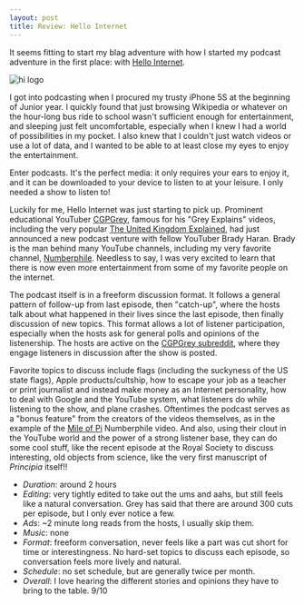 ```yaml
---
layout: post
title: Review: Hello Internet
---
```


It seems fitting to start my blag adventure with how I started my podcast adventure in the first place: with [Hello Internet](http://www.hellointernet.fm/).

![hi logo](http://static.squarespace.com/static/52d66949e4b0a8cec3bcdd46/t/52f20963e4b028d7d4c1f6d4/1391593828907/Hello%20Internet.003.png)

I got into podcasting when I procured my trusty iPhone 5S at the beginning of Junior year. I quickly found that just browsing Wikipedia or whatever on the hour-long bus ride to school wasn't sufficient enough for entertainment, and sleeping just felt uncomfortable, especially when I knew I had a world of possibilities in my pocket. I also knew that I couldn't just watch videos or use a lot of data, and I wanted to be able to at least close my eyes to enjoy the entertainment.

Enter podcasts. It's the perfect media: it only requires your ears to enjoy it, and it can be downloaded to your device to listen to at your leisure. I only needed a show to listen to!

Luckily for me, Hello Internet was just starting to pick up. Prominent educational YouTuber [CGPGrey](https://www.youtube.com/user/CGPGrey), famous for his "Grey Explains" videos, including the very popular [The United Kingdom Explained](https://www.youtube.com/watch?v=rNu8XDBSn10), had just announced a new podcast venture with fellow YouTuber Brady Haran. Brady is the man behind many YouTube channels, including my very favorite channel, [Numberphile](https://www.youtube.com/user/numberphile). Needless to say, I was very excited to learn that there is now even more entertainment from some of my favorite people on the internet.

The podcast itself is in a freeform discussion format. It follows a general pattern of follow-up from last episode, then "catch-up", where the hosts talk about what happened in their lives since the last episode, then finally discussion of new topics. This format allows a lot of listener participation, especially when the hosts ask for general polls and opinions of the listenership. The hosts are active on the [CGPGrey subreddit](https://www.reddit.com/r/cgpgrey), where they engage listeners in discussion after the show is posted. 

Favorite topics to discuss include flags (including the suckyness of the US state flags), Apple products/cultship, how to escape your job as a teacher or print journalist and instead make money as an Internet personality, how to deal with Google and the YouTube system, what listeners do while listening to the show, and plane crashes. Oftentimes the podcast serves as a "bonus feature" from the creators of the videos themselves, as in the example of the [Mile of Pi](https://www.youtube.com/watch?v=0r3cEKZiLmg) Numberphile video. And also, using their clout in the YouTube world and the power of a strong listener base, they can do some cool stuff, like the recent episode at the Royal Society to discuss interesting, old objects from science, like the very first manuscript of _Principia_ itself!!

+ *Duration*: around 2 hours
+ *Editing*: very tightly edited to take out the ums and aahs, but still feels like a natural conversation. Grey has said that there are around 300 cuts per episode, but I only ever notice a few.
+ *Ads*: ~2 minute long reads from the hosts, I usually skip them.
+ *Music*: none
+ *Format*: freeform conversation, never feels like a part was cut short for time or interestingness. No hard-set topics to discuss each episode, so conversation feels more lively and natural.
+ *Schedule*: no set schedule, but are generally twice per month.
+ *Overall*: I love hearing the different stories and opinions they have to bring to the table. 9/10